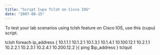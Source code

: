 ```yaml
---
title: "Script Cupu Tclsh on Cisco IOS"
date: "2007-08-15"
---
```


To test your lab scenarios using tclsh feature on Cisco IOS, use this (cupu) script.

tclsh foreach ip\_address { 10.1.1.1 10.1.2.1 10.1.3.1 10.1.4.1 10.100.12.1 10.2.1.1 10.2.2.1 10.2.3.1 10.2.4.1 10.200.12.2 }{ ping $ip\_address } tclquit
